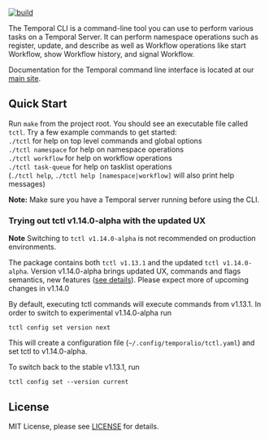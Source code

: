[![build](https://github.com/temporalio/tctl/actions/workflows/test.yml/badge.svg)](https://github.com/temporalio/tctl/actions/workflows/test.yml)

The Temporal CLI is a command-line tool you can use to perform various tasks on a Temporal Server. It can perform namespace operations such as register, update, and describe as well as Workflow operations like start Workflow, show Workflow history, and signal Workflow.

Documentation for the Temporal command line interface is located at our [main site](https://docs.temporal.io/docs/system-tools/tctl).

## Quick Start
Run `make` from the project root. You should see an executable file called `tctl`. Try a few example commands to 
get started:   
`./tctl` for help on top level commands and global options   
`./tctl namespace` for help on namespace operations  
`./tctl workflow` for help on workflow operations  
`./tctl task-queue` for help on tasklist operations  
(`./tctl help`, `./tctl help [namespace|workflow]` will also print help messages)

**Note:** Make sure you have a Temporal server running before using the CLI.

### Trying out tctl v1.14.0-alpha with the updated UX

**Note** Switching to `tctl v1.14.0-alpha` is not recommended on production environments.

The package contains both `tctl v1.13.1` and the updated `tctl v1.14.0-alpha`. Version v1.14.0-alpha brings updated UX, commands and flags semantics, new features ([see details](https://github.com/temporalio/proposals/tree/master/cli)). Please expect more of upcoming changes in v1.14.0

By default, executing tctl commands will execute commands from v1.13.1. In order to switch to experimental v1.14.0-alpha run

```
tctl config set version next
```

This will create a configuration file (`~/.config/temporalio/tctl.yaml`) and set tctl to v1.14.0-alpha.

To switch back to the stable v1.13.1, run

```
tctl config set --version current
```

## License

MIT License, please see [LICENSE](https://github.com/temporalio/tctl/blob/master/LICENSE) for details.
